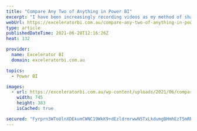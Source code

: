```yaml
---
title: "Compare Any Two of Anything in Power BI"
excerpt: "I have been increasingly recording videos as my method of sharing tips and techniques for getting more out of Power BI. Some concepts are best documented (traditional blogging) and some are just easier for everyone if it is a video. That is the case again for today. Compare Any Two [...]Read More »"
webUrl: https://exceleratorbi.com.au/compare-any-two-of-anything-in-power-bi/
type: article
publishedDateTime: 2021-06-28T12:16:26Z
heat: 132

provider:
  name: Excelerator BI
  domain: exceleratorbi.com.au

topics:
  - Power BI

images:
  - url: https://exceleratorbi.com.au/wp-content/uploads/2021/06/compare-any-2-of-anything.png
    width: 745
    height: 383
    isCached: true

secured: "Fyrprn3WToUlnXDEkumCWNC19WkK9+dEzldrmrwwN5TxLkdumgBHmhEzT5mRR2wori+0QYUUgOaxcrkyj9q6DXpW7vgWdlVl41Bn+CsmfNeDv5UqiGHzOprG2BGJQcInHiKmwz9g2zMdeFSpJP7StbbMqWVF40f7y+gDFgB/D7+/AlZ45ddicOpP2OupcqsJ8xeFiVElhntXF9xVzlL3xz9IVgmLWHjJUe77Uc4EoTHwVt+xu/TR8oIz3DJ2QSWJNRiz2LrYJNW+ngTtjvtFGaizEKodsJWY8l5hzKJn8CSTDhH029UrMQmdipat9r92hIeDH/Cqw0kKaoTtxyMjoEla43qi0BxvZwwcC5x3Iqs=;GNDf/Zt+xsSxNHbQfZvJYw=="
---
```


